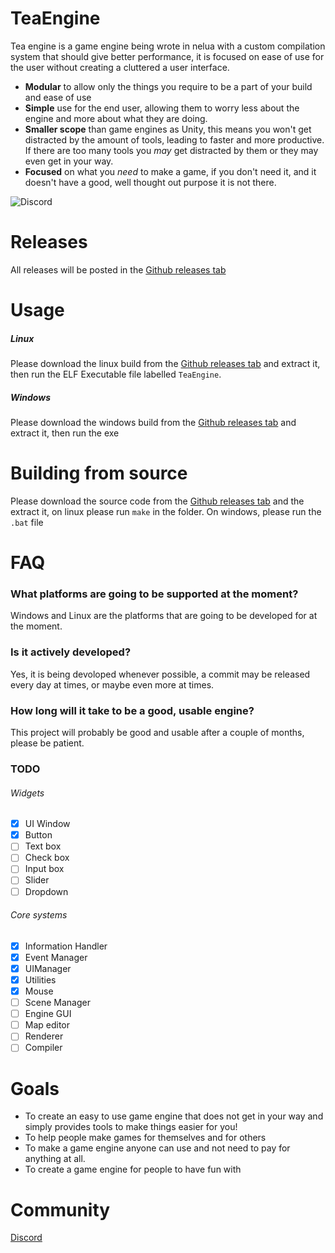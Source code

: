 # TeaEngine
Tea engine is a game engine being wrote in nelua with a custom compilation system that should give better performance, it is focused on ease of use for the user without creating a cluttered a user interface.
* **Modular** to allow only the things you require to be a part of your build and ease of use
* **Simple** use for the end user, allowing them to worry less about the engine and more about what they are doing.
* **Smaller scope** than game engines as Unity, this means you won't get distracted by the amount of tools, leading to faster and more productive. If there are too many tools you *may* get distracted by them or they may even get in your way.
* **Focused** on what you *need* to make a game, if you don't need it, and it doesn't have a good, well thought out purpose it is not there.

![Discord](https://img.shields.io/discord/992551570547949568?color=blue&label=Discord&style=for-the-badge)

# Releases

All releases will be posted in the [Github releases tab](https://github.com/TeaSpillStudios/TeaEngine/releases)

# Usage

##### Linux

Please download the linux build from the [Github releases tab](https://github.com/TeaSpillStudios/TeaEngine/releases) and extract it, then run the ELF Executable file labelled `TeaEngine`.

##### Windows

Please download the windows build from the [Github releases tab](https://github.com/TeaSpillStudios/TeaEngine/releases) and extract it, then run the exe

# Building from source

Please download the source code from the [Github releases tab](https://github.com/TeaSpillStudios/TeaEngine/releases) and the extract it, on linux please run `make` in the folder. On windows, please run the `.bat` file

# FAQ

### What platforms are going to be supported at the moment?
Windows and Linux are the platforms that are going to be developed for at the moment.

### Is it actively developed?
Yes, it is being devoloped whenever possible, a commit may be released every day at times, or maybe even more at times.

### How long will it take to be a good, usable engine?
This project will probably be good and usable after a couple of months, please be patient.

### TODO

###### Widgets
- [x] UI Window
- [x] Button
- [ ] Text box
- [ ] Check box
- [ ] Input box
- [ ] Slider
- [ ] Dropdown

###### Core systems

- [x] Information Handler
- [x] Event Manager
- [x] UIManager
- [x] Utilities 
- [x] Mouse
- [ ] Scene Manager
- [ ] Engine GUI
- [ ] Map editor
- [ ] Renderer
- [ ] Compiler

# Goals

* To create an easy to use game engine that does not get in your way and simply provides tools to make things easier for you!
* To help people make games for themselves and for others
* To make a game engine anyone can use and not need to pay for anything at all.
* To create a game engine for people to have fun with

# Community

[Discord](https://discord.gg/M7Qkgby2rm)

